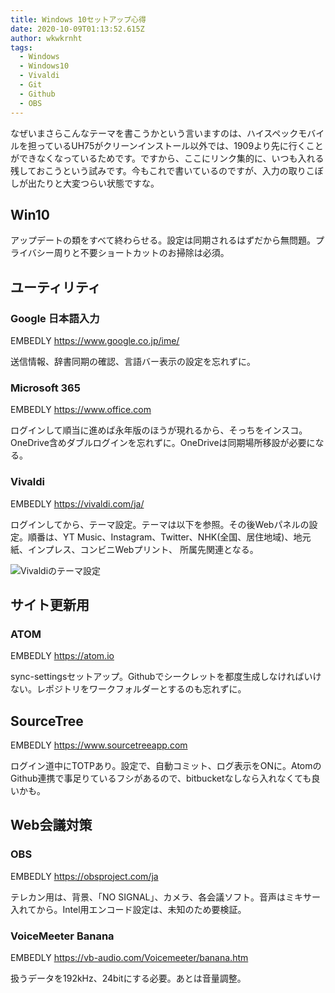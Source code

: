 ```yaml
---
title: Windows 10セットアップ心得
date: 2020-10-09T01:13:52.615Z
author: wkwkrnht
tags:
  - Windows
  - Windows10
  - Vivaldi
  - Git
  - Github
  - OBS
---
```

なぜいまさらこんなテーマを書こうかという言いますのは、ハイスペックモバイルを担っているUH75がクリーンインストール以外では、1909より先に行くことができなくなっているためです。ですから、ここにリンク集的に、いつも入れる残しておこうという試みです。今もこれで書いているのですが、入力の取りこぼしが出たりと大変つらい状態ですな。

## Win10

アップデートの類をすべて終わらせる。設定は同期されるはずだから無問題。プライバシー周りと不要ショートカットのお掃除は必須。

## ユーティリティ

### Google 日本語入力

EMBEDLY https://www.google.co.jp/ime/

送信情報、辞書同期の確認、言語バー表示の設定を忘れずに。

### Microsoft 365

EMBEDLY https://www.office.com

ログインして順当に進めば永年版のほうが現れるから、そっちをインスコ。OneDrive含めダブルログインを忘れずに。OneDriveは同期場所移設が必要になる。

### Vivaldi

EMBEDLY https://vivaldi.com/ja/

ログインしてから、テーマ設定。テーマは以下を参照。その後Webパネルの設定。順番は、YT Music、Instagram、Twitter、NHK(全国、居住地域)、地元紙、インプレス、コンビニWebプリント、 所属先関連となる。

![Vivaldiのテーマ設定](https://res.cloudinary.com/wkwkrnht/image/upload/v1602205115/2020-10-09_09.56.10_vivaldi_869203dce0dd_logb06.png)

## サイト更新用

### ATOM

EMBEDLY https://atom.io

sync-settingsセットアップ。Githubでシークレットを都度生成しなければいけない。レポジトリをワークフォルダーとするのも忘れずに。

## SourceTree

EMBEDLY https://www.sourcetreeapp.com

ログイン道中にTOTPあり。設定で、自動コミット、ログ表示をONに。AtomのGithub連携で事足りているフシがあるので、bitbucketなしなら入れなくても良いかも。

## Web会議対策

### OBS

EMBEDLY https://obsproject.com/ja

テレカン用は、背景、「NO SIGNAL」、カメラ、各会議ソフト。音声はミキサー入れてから。Intel用エンコード設定は、未知のため要検証。

### VoiceMeeter Banana

EMBEDLY https://vb-audio.com/Voicemeeter/banana.htm

扱うデータを192kHz、24bitにする必要。あとは音量調整。